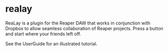 realay
======

ReaLay is a plugin for the Reaper DAW that works in conjunction with Dropbox to allow seamless collaboration of Reaper projects. Press a button and start where your friends left off.

See the UserGuide for an illustrated tutorial.

